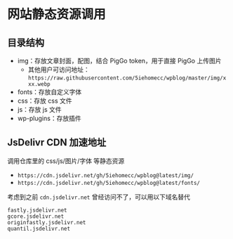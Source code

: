 # 网站静态资源调用

## 目录结构
- img：存放文章封面，配图，结合 PigGo token，用于直接 PigGo 上传图片
  - 其他用户可访问地址：`https://raw.githubusercontent.com/5iehomecc/wpblog/master/img/xxx.webp`
- fonts：存放自定义字体
- css：存放 css 文件
- js：存放 js 文件
- wp-plugins：存放插件

## JsDelivr CDN 加速地址
调用仓库里的 css/js/图片/字体 等静态资源
- `https://cdn.jsdelivr.net/gh/5iehomecc/wpblog@latest/img/`
- `https://cdn.jsdelivr.net/gh/5iehomecc/wpblog@latest/fonts/`

考虑到之前 `cdn.jsdelivr.net` 曾经访问不了，可以用以下域名替代

```
fastly.jsdelivr.net
gcore.jsdelivr.net
originfastly.jsdelivr.net
quantil.jsdelivr.net
```
